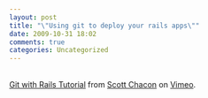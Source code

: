 ```yaml
---
layout: post
title: "\"Using git to deploy your rails apps\""
date: 2009-10-31 18:02
comments: true
categories: Uncategorized
---
```


<p><br />
<a href="http://www.vimeo.com/369095?pg=embed&amp;sec=369095">Git with Rails Tutorial</a> from <a href="http://www.vimeo.com/chacon?pg=embed&amp;sec=369095">Scott Chacon</a> on <a href="http://vimeo.com?pg=embed&amp;sec=369095">Vimeo</a>.</p>
